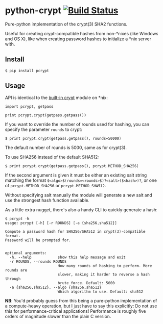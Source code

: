 # python-crypt [![Build Status](https://travis-ci.org/thusoy/python-crypt.svg?branch=master)](https://travis-ci.org/thusoy/python-crypt)

Pure-python implementation of the crypt(3) SHA2 functions.

Useful for creating crypt-compatible hashes from non-*nixes (like Windows
and OS X), like when creating password hashes to initialize a *nix server
with.


## Install

    $ pip install pcrypt


## Usage

API is identical to the [built-in crypt](https://docs.python.org/3.5/library/crypt.html) module on *nix:

    import pcrypt, getpass

    print pcrypt.crypt(getpass.getpass())

If you want to override the number of rounds used for hashing, you can specify the parameter `rounds` to crypt:

    $ print pcrypt.crypt(getpass.getpass(), rounds=50000)

The default number of rounds is 5000, same as for crypt(3).

To use SHA256 instead of the default SHA512:

    $ print pcrypt.crypt(getpass.getpass(), pcrypt.METHOD_SHA256)

If the second argument is given it must be either an existing salt string matching the
format `$<algo>$(rounds=<rounds>$)?<salt>($<hash>)?`, or one of `pcrypt.METHOD_SHA256`
or `pcrypt.METHOD_SHA512`.

Without specifying salt manually the module will generate a new salt and use
the strongest hash function available.

As a little extra nugget, there's also a handy CLI to quickly generate a hash:

    $ pcrypt -h
    usage: pcrypt [-h] [-r ROUNDS] [-a {sha256,sha512}]

    Compute a password hash for SHA256/SHA512 in crypt(3)-compatible format.
    Password will be prompted for.


    optional arguments:
      -h, --help            show this help message and exit
      -r ROUNDS, --rounds ROUNDS
                            How many rounds of hashing to perform. More rounds are
                            slower, making it harder to reverse a hash through
                            brute force. Default: 5000
      -a {sha256,sha512}, --algo {sha256,sha512}
                            Which algorithm to use. Default: sha512


**NB**: You'd probably guess from this being a pure-python implementation of a compute-heavy operation, but I just have to say this explicitly: Do not use this for performance-critical applications! Performance is roughly five orders of magnitude slower than the plain C version.
